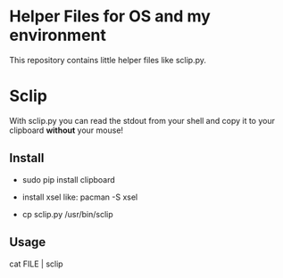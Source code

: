 # Helper Files for OS and my environment

This repository contains little helper files like sclip.py. 

# Sclip
With sclip.py you can read the stdout from your shell and 
copy it to your clipboard **without** your mouse!

## Install
* sudo pip install clipboard

* install xsel like: pacman -S xsel

* cp sclip.py /usr/bin/sclip

## Usage
cat FILE | sclip
